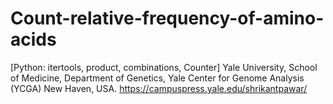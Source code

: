 # Count-relative-frequency-of-amino-acids
[Python: itertools, product, combinations, Counter]
Yale University, School of Medicine, Department of Genetics, Yale Center for Genome Analysis (YCGA) New Haven, USA.
https://campuspress.yale.edu/shrikantpawar/
